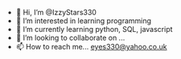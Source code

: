 - 👋 Hi, I’m @IzzyStars330
- 👀 I’m interested in learning programming
- 🌱 I’m currently learning python, SQL, javascript
- 💞️ I’m looking to collaborate on ...
- 📫 How to reach me... eyes330@yahoo.co.uk

<!---
IzzyStars330/IzzyStars330 is a ✨ special ✨ repository because its `README.md` (this file) appears on your GitHub profile.
You can click the Preview link to take a look at your changes.
--->

